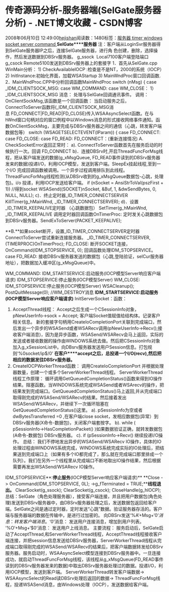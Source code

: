 
# 传奇源码分析-服务器端(SelGate服务器分析)  - .NET博文收藏 - CSDN博客


2008年06月10日 12:49:00[hejishan](https://me.csdn.net/hejishan)阅读数：1480标签：[服务器																](https://so.csdn.net/so/search/s.do?q=服务器&t=blog)[timer																](https://so.csdn.net/so/search/s.do?q=timer&t=blog)[windows																](https://so.csdn.net/so/search/s.do?q=windows&t=blog)[socket																](https://so.csdn.net/so/search/s.do?q=socket&t=blog)[server																](https://so.csdn.net/so/search/s.do?q=server&t=blog)[command																](https://so.csdn.net/so/search/s.do?q=command&t=blog)[
							](https://so.csdn.net/so/search/s.do?q=server&t=blog)[
																															](https://so.csdn.net/so/search/s.do?q=socket&t=blog)
[
				](https://so.csdn.net/so/search/s.do?q=windows&t=blog)
[
			](https://so.csdn.net/so/search/s.do?q=windows&t=blog)
[
		](https://so.csdn.net/so/search/s.do?q=timer&t=blog)
[
	](https://so.csdn.net/so/search/s.do?q=服务器&t=blog)
**SelGate****服务器**
注：客户端从LoginSvr服务器得到SelGate服务器IP之后，连接SelGate服务器，进行角
色创建，删除，选择操作，然后发送数据到DBSrv服务器。
g_ssock  Local7100客户端登陆端口
g_csock Remote5100发送到DBSrv服务器上的套接字
1．首先从SelGate.cpp WinMain分析：
1) CheckAvailableIOCP :检查是不是NT，2000的系统（IOCP）
2) InitInstance:初始化界面，加载WSAStartup
3) MainWndProc窗口回调函数.
2．MainWndProc.CPP中分析回调函数MainWndProc
switch (nMsg)
{
case _IDM_CLIENTSOCK_MSG:
case WM_COMMAND:
case WM_CLOSE：
1）_IDM_CLIENTSOCK_MSG 消息：
处理与SelGate回调通讯事件。
调用：OnClientSockMsg,该函数是一个回调函数：
当启动服务之后，ConnectToServer函数将(_IDM_CLIENTSOCK_MSG消息 FD_CONNECT|FD_READ|FD_CLOSE)传入WSAAsyncSelect函数。在与hWnd窗口句柄对应的窗口例程中以Windows消息的形式接收网络事件通知。函数OnClientSockMsg，主要完成与DBSrv服务器之间的通信（心跳，转发客户端数据包等）
switch (WSAGETSELECTEVENT(lParam))
{
case FD_CONNECT:
case FD_CLOSE:
case FD_READ:
FD_CONNECT：(重新连接情况)
A. CheckSocketError返回正常时：
a). ConnectToServer函数首先在服务启动的时候执行一次。回调
FD_CONNECT
b)．连接DBSrv时,开启ThreadFuncForMsg线程，把从客户端发送的数据(g_xMsgQueue, FD_READ事件读到的DBSrv服务器发来的数据)投递I/O，利用IOCP模型，发送到客户端。SleepEx挂起线程,至到一个I/O 完成回调函数被调用。一个异步过程调用排队到此线程。
ThreadFuncForMsg线程检测(从DBSrv收到的g_xMsgQueue数据包-心跳，处理包)。i/o 投递，利用IOCP发送给客户端。
if (nSocket = AnsiStrToVal(pszFirst + 1)) //得到socket
WSASend((SOCKET)nSocket, &Buf, 1, &dwSendBytes, 0, NULL, NULL);
c)．终止定时器_ID_TIMER_CONNECTSERVER
KillTimer(g_hMainWnd, _ID_TIMER_CONNECTSERVER);
d)．设置_ID_TIMER_KEEPALIVE定时器 （心跳数据包）
SetTimer(g_hMainWnd, _ID_TIMER_KEEPALIVE
调用定时器回调函数OnTimerProc: 定时发关心跳数据包到DBSrv服务器。SendExToServer(PACKET_KEEPALIVE);

**B.**如果socket断开，设置_ID_TIMER_CONNECTSERVER定时器
ConnectToServer尝试重新连接服务器。
_ID_TIMER_CONNECTSERVER, (TIMERPROC)OnTimerProc);
FD_CLOSE:
断开SOCKET连接，OnCommand(IDM_STOPSERVICE, 0); 回调函数处理IDM_STOPSERVICE。
case FD_READ:
接收DBSrv服务器发送的数据包（心跳,登陆验证，selCur服务器地址），把数据加入缓冲区(g_xMsgQueue)中。

WM_COMMAND:
IDM_STARTSERVICE:启动服务(IOCP模型Server响应客户端请求)
IDM_STOPSERVICE:停止服务(IOCP模型Server)
WM_CLOSE:
IDM_STOPSERVICE:停止服务(IOCP模型Server)
WSACleanup();
PostQuitMessage(0); //WM_DESTROY消息
**IDM_STARTSERVICE:****启动服务****(IOCP模型Server响应客户端请求)**
InitServerSocket：函数：
1) AcceptThread线程：
Accept之后生成一个CSessionInfo对象，pNewUserInfo->sock = Accept; 客户端Socket值赋值给结构体。记录客户相关信息。
新的套接字句柄用CreateIoCompletionPort关联到完成端口，然后发出一个异步的WSASend或者WSARecv调用(pNewUserInfo->Recv();接收客户端消息)，因为是异步函数，WSASend/WSARecv会马上返回，实际的发送或者接收数据的操作由WINDOWS系统去做。然后把CSessionInfo对象加入g_xSessionList中。向DBsrv服务器发送用户Session信息。打包规则‘%0socket/ip$/0’
**在客户****accept之后，总投递一个I/O(recv),然后把相应的数据发往DBSrv服务器。**
2) CreateIOCPWorkerThread函数：
调用CreateIoCompletionPort 并根据处理器数量，创建一个或多个ServerWorkerThread线程。
ServerWorkerThread线程工作原理：
循环调用GetQueuedCompletionStatus()函数来得到IO操作结果。阻塞函数。当WINDOWS系统完成WSASend或者WSArecv的操作，把结果发到完成端口。GetQueuedCompletionStatus()马上返回,并从完成端口取得刚完成的WSASend/WSARecv的结果。然后接着发出WSASend/WSARecv，并继续下一次循环阻塞在GetQueuedCompletionStatus()这里。
a). pSessionInfo为空或者dwBytesTransferred =0 ,在客户端close socket，发相应数据包(异常）到DBSrv服务器(X命令-数据包)，关闭客户端套按字。
b). while ( pSessionInfo->HasCompletionPacket() )如果数据验证正确，就转发数据包(A命令-数据包) DBSrv服务器。
c). if (pSessionInfo->Recv() 继续投递I/O操作。
总结：
我们不停地发出异步的WSASend/WSARecv IO操作，具体的IO处理过程由WINDOWS系统完成，WINDOWS系统完成实际的IO处理后，把结果送到完成端口上（如果有多个IO都完成了，那么就在完成端口那里排成一个队列）。我们在另外一个线程里从完成端口不断地取出IO操作结果，然后根据需要再发出WSASend/WSARecv IO操作。

IDM_STOPSERVICE**:****停止服务****(IOCP模型Server响应客户端请求)**
**Close -> OnCommand(IDM_STOPSERVICE, 0L); ->g_fTerminated = TRUE;****线程退出。**
ClearSocket(g_ssock);
ClearSocket(g_csock);
CloseHandle(g_hIOCP);
总结：SelGate（角色处理服务器），接受客户端连接，并且把用户数据包(角色处理)发送到DBSrv服务器中，由DBSrv服务器处理之后，发送数据包返回给客户端。SelGate之间是通过定时器，定时发送“心跳”数据。验证服务器存活的。客户端与服务器端的数据在传输中，是进行过加密的。
向DBSrv发送‘%A’+Msg+‘$0’消息： 转发客户端消息。
‘%X’+Msg+‘$0’消息： 发送用户连接消息，增加到用户列表。
‘%O’+Msg+‘$0’消息： 发送用户上线消息。
主要流程：
服务启动后，SelGate启动了AcceptThread,和ServerWorkerThread线程，AcceptThread线程接收客户端连接，并把session信息发送给DBSrv服务器，ServerWorkerThread线程从完成端口取得刚完成的WSASend/WSARecv的结果后，把客户端数据转发给DBSrv服务器。服务启动时，WSAAsyncSelect模型连接到DBSrv服务器中。一旦连接成功，就启动ThreadFuncForMsg线程，该线程从g_xMsgQueue(FD_READ事件读到的DBSrv服务器发来的数据)中取出DBSrv服务器处理过的数据。投递I/O，利用IOCP模型，发送到客户端。
ServerWorkerThread转发客户端数据-> WSAAsyncSelect的Read读DBSrv处理后返回的数据-> ThreadFuncForMsg线程，投递WSASend消息，由Windows处理（IOCP），发送数据给客户端。



